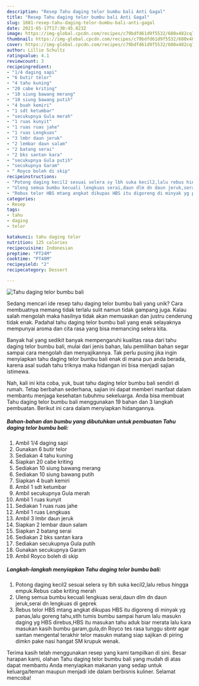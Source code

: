 ```yaml
---
description: "Resep Tahu daging telor bumbu bali Anti Gagal"
title: "Resep Tahu daging telor bumbu bali Anti Gagal"
slug: 1681-resep-tahu-daging-telor-bumbu-bali-anti-gagal
date: 2021-05-17T17:30:45.823Z
image: https://img-global.cpcdn.com/recipes/c79bdfd61d9f5532/680x482cq70/tahu-daging-telor-bumbu-bali-foto-resep-utama.jpg
thumbnail: https://img-global.cpcdn.com/recipes/c79bdfd61d9f5532/680x482cq70/tahu-daging-telor-bumbu-bali-foto-resep-utama.jpg
cover: https://img-global.cpcdn.com/recipes/c79bdfd61d9f5532/680x482cq70/tahu-daging-telor-bumbu-bali-foto-resep-utama.jpg
author: Lillie Schultz
ratingvalue: 4.1
reviewcount: 3
recipeingredient:
- "1/4 daging sapi"
- "6 butir telor"
- "4 tahu kuning"
- "20 cabe kriting"
- "10 siung bawang merang"
- "10 siung bawang putih"
- "4 buah kemiri"
- "1 sdt ketumbar"
- "secukupnya Gula merah"
- "1 ruas kunyit"
- "1 ruas ruas jahe"
- "1 ruas Lengkuas"
- "3 lmbr daun jeruk"
- "2 lembar daun salam"
- "2 batang serai"
- "2 bks santan kara"
- "secukupnya Gula putih"
- "secukupnya Garam"
- " Royco boleh di skip"
recipeinstructions:
- "Potong daging kecil2 sesuai selera sy lbh suka kecil2,lalu rebus hingga empuk.Rebus cabe kriting merah"
- "Uleng semua bumbu kecuali lengkuas serai,daun dlm dn daun jeruk,serai dn lengkuas di geprek"
- "Rebus telor HBS mtang angkat dikupas HBS itu digoreng di minyak yg panas,lalu goreng tahu,stlh tumis bumbu sampai harum lalu masukn daging yg HBS direbus,HBS itu masukan tahu aduk biar merata lalu kara masukan kasih bumbu garam,gula,dn Royco tes rasa tunggu sbntr agar santan mengental terakhir telor masukn matang siap sajikan di piring dimkn pake nasi hangat SM krupuk wenak."
categories:
- Resep
tags:
- tahu
- daging
- telor

katakunci: tahu daging telor 
nutrition: 125 calories
recipecuisine: Indonesian
preptime: "PT24M"
cooktime: "PT40M"
recipeyield: "2"
recipecategory: Dessert

---
```



![Tahu daging telor bumbu bali](https://img-global.cpcdn.com/recipes/c79bdfd61d9f5532/680x482cq70/tahu-daging-telor-bumbu-bali-foto-resep-utama.jpg)

Sedang mencari ide resep tahu daging telor bumbu bali yang unik? Cara membuatnya memang tidak terlalu sulit namun tidak gampang juga. Kalau salah mengolah maka hasilnya tidak akan memuaskan dan justru cenderung tidak enak. Padahal tahu daging telor bumbu bali yang enak selayaknya mempunyai aroma dan cita rasa yang bisa memancing selera kita.



Banyak hal yang sedikit banyak mempengaruhi kualitas rasa dari tahu daging telor bumbu bali, mulai dari jenis bahan, lalu pemilihan bahan segar sampai cara mengolah dan menyajikannya. Tak perlu pusing jika ingin menyiapkan tahu daging telor bumbu bali enak di mana pun anda berada, karena asal sudah tahu triknya maka hidangan ini bisa menjadi sajian istimewa.


Nah, kali ini kita coba, yuk, buat tahu daging telor bumbu bali sendiri di rumah. Tetap berbahan sederhana, sajian ini dapat memberi manfaat dalam membantu menjaga kesehatan tubuhmu sekeluarga. Anda bisa membuat Tahu daging telor bumbu bali menggunakan 19 bahan dan 3 langkah pembuatan. Berikut ini cara dalam menyiapkan hidangannya.

<!--inarticleads1-->

##### Bahan-bahan dan bumbu yang dibutuhkan untuk pembuatan Tahu daging telor bumbu bali:

1. Ambil 1/4 daging sapi
1. Gunakan 6 butir telor
1. Sediakan 4 tahu kuning
1. Siapkan 20 cabe kriting
1. Sediakan 10 siung bawang merang
1. Sediakan 10 siung bawang putih
1. Siapkan 4 buah kemiri
1. Ambil 1 sdt ketumbar
1. Ambil secukupnya Gula merah
1. Ambil 1 ruas kunyit
1. Sediakan 1 ruas ruas jahe
1. Ambil 1 ruas Lengkuas
1. Ambil 3 lmbr daun jeruk
1. Siapkan 2 lembar daun salam
1. Siapkan 2 batang serai
1. Sediakan 2 bks santan kara
1. Sediakan secukupnya Gula putih
1. Gunakan secukupnya Garam
1. Ambil  Royco boleh di skip




<!--inarticleads2-->

##### Langkah-langkah menyiapkan Tahu daging telor bumbu bali:

1. Potong daging kecil2 sesuai selera sy lbh suka kecil2,lalu rebus hingga empuk.Rebus cabe kriting merah
1. Uleng semua bumbu kecuali lengkuas serai,daun dlm dn daun jeruk,serai dn lengkuas di geprek
1. Rebus telor HBS mtang angkat dikupas HBS itu digoreng di minyak yg panas,lalu goreng tahu,stlh tumis bumbu sampai harum lalu masukn daging yg HBS direbus,HBS itu masukan tahu aduk biar merata lalu kara masukan kasih bumbu garam,gula,dn Royco tes rasa tunggu sbntr agar santan mengental terakhir telor masukn matang siap sajikan di piring dimkn pake nasi hangat SM krupuk wenak.




Terima kasih telah menggunakan resep yang kami tampilkan di sini. Besar harapan kami, olahan Tahu daging telor bumbu bali yang mudah di atas dapat membantu Anda menyiapkan makanan yang sedap untuk keluarga/teman maupun menjadi ide dalam berbisnis kuliner. Selamat mencoba!
